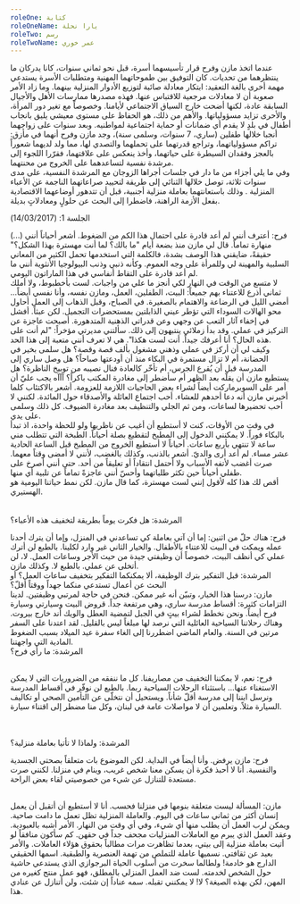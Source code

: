 ```yaml
---
roleOne: كتابة
roleOneName: يارا نحلة
roleTwo: رسم
roleTwoName: عمر خوري
---
```


عندما اتخذ مازن وفرح قرار تأسيسهما أسرة، قبل نحو ثماني سنوات، كانا يدركان ما ينتظرهما من تحديات. كان التوفيق بين طموحاتهما المهنية ومتطلبات الأسرة يستدعي مهمة أخرى بالغة التعقيد: ابتكار معادلة صائبة لتوزيع الأدوار المنزلية بينهما. وما زاد الأمر صعوبة أن لا معادلات مرجعية للاقتباس عنها. فهذه مصدرها ممارسات الأهل والأجيال السابقة عادة، لكنها أضحت خارج السياق الاجتماعي لأيامنا. وخصوصاً مع تغير دور المرأة، والأحرى تزايد مسؤولياتها. والأهم من ذلك، هو الحفاظ على مستوى معيشي يليق بانجاب أطفال في بلدٍ لا يقدم أي ضمانات أو حماية اجتماعية لمواطنيه. 
وبعد سنوات على زواجهما أنجبا خلالها طفلين (ساري، 7 سنوات، وسلمى سنة)، وجد مازن وفرح أنهما في مأزق: تراكم مسؤولياتهما، وتراجع قدرتهما على تحملهما والتصدي لها، مما ولد لديهما شعوراً بالعجز وفقدان السيطرة على حياتهما، وأخذ ينعكس على علاقتهما، فقرّرا اللجوء إلى مرشدة نفسية لتساعدهما على الخروج من محنتهما.
<br />
وفي ما يلي أجزاء من ما دار في جلسات أجراها الزوجان مع المرشدة النفسية، على مدى سنوات ثلاثة، توصل خلالها الثنائي إلى طريقة لتحييد صراعاتهما الناجمة عن الأعباء المنزلية . وذلك باستعانتهما بعاملة منزلية أجنبية، قبل أن تتدهور أوضاعهما الاقتصادية بفعل الأزمة الراهنة، فاضطرا إلى البحث عن حلولٍ ومعادلاتٍ بديلة.
<br />

الجلسة 1:  (14/03/2017) <br />


(...)
فرح: أعترف أنني لم أعد قادرة على احتمال هذا الكم من الضغوط. أشعر أحياناً أنني منهارة تماماً. قال لي مازن منذ بضعة أيام "ما بالك؟ لما أنت مهسترة بهذا الشكل؟" حقيقةً، ضايقني هذا الوصف بشدة، فالكلمة التي استخدمها تحمل الكثير من المعاني السلبية والمهينة لي وللمرأة على وجه العموم. وكأنه ذنبي وذنب البيولوجيا الأنثوية أنني ما لم أعد قادرة على التقاط أنفاسي في هذا الماراتون اليومي. 
<br />
لا متسع من الوقت في النهار لكي أنجز ما علي من واجبات. لست بأخطبوط، ولا أملك ثماني أذرع للاعتناء بهم جميعاً: البيت، الطفلين، العمل، ومازن نفسه، وأنا نفسي أيضاً... أمضي الليل في الرضاعة والاهتمام بالصغيرة. في الصباح، وقبل الذهاب إلى العمل أحاول محو الهالات السوداء التي تؤطر عيني الذابلتين بمستحضرات التجميل. لكن عبثاً. أفشل في إخفاء آثار التعب عن وجهي وعن قدراتي الذهنية المتدهورة. أصبحت عاجزة عن التركيز في عملي. وقد بدأ زملائي ينتبهون إلى ذلك. سألتني مديرتي مؤخراً: "لم أنت على هذه الحال؟ أنا أعرفك جيداً. أنت لست هكذا". هي لا تعرف أنني متعبة إلى هذا الحد. 
<br />
وكيف لي أن أركز في عملي وذهني مشغول بألف قصة وقصة؟ هل سلمى بخير في الحضانة، أم لا تزال مستمرة في البكاء منذ أن أودعتها صباحاً؟ هل وصل ساري إلى المدرسة قبل أن يُقرع الجرس، أم تأخّر كالعادة فنال نصيبه من توبيخ الناظرة؟ هل يستطيع مازن أن يقلّه بعد الظهر أم سأضطر إلى مغادرة المكتب باكراً؟ آآآه يجب عليّ أن أمر على السوبرماركت أيضاً لشراء بعض الحاجيات اللازمة للعزومة. أشعر بالاكتئاب كلما أخبرني مازن أنه دعا أحدهم للعشاء. أحب اجتماع العائلة والأصدقاء حول المائدة. لكنني لا أحب تحضيرها لساعات، ومن ثم الجلي والتنظيف بعد مغادرة الضيوف. كل ذلك وسلمى على يدي. 
<br />
في وقت من الأوقات، كنت لا أستطيع أن أغيب عن ناظريها ولو للحظة واحدة، اذ تبدأ بالبكاء فوراً. لا يمكنني الدخول إلى المطبخ لتقطيع بصلة أحياناً. الطبخة التي تتطلب مني ساعة لا تنتهي بأربع ساعات. أحياناً لا أستطيع الخروج من المطبخ قبل الساعة الحادية عشر مساء. لم أعد أرى والديّ. أشعر بالذنب، وكذلك بالغضب، لأنني لا أمضى وقتاً معهما. صرت أغضب لأتفه الأسباب ولا أحتمل انتقاداً أو تعليقاً من أحد. حتى أنني أصرخ على طفلي أحياناً حين تكثر طلباتهما وأحسّ أنني عاجزةً تماماً عن تلبية أي منها. 
<br />
أقص لك هذا كله لأقول إنني لست مهسترة، كما قال مازن. لكن نمط حياتنا اليومية هو الهستيري. 
<br />
<br /><br />المرشدة: هل فكرت يوماً بطريقة لتخفيف هذه الأعباء؟

فرح: هناك حلّ من اثنين: إما أن آتي بعاملة كي تساعدني في المنزل، وإما أن يترك أحدنا عمله ويمكث في البيت للاعتناء بالأطفال. والخيار الثاني غير وارد لكلينا. بالطبع لن أترك عملي كي أنظف البيت، خصوصاً أن وظيفتي جيدة من حيث الأجر وساعات العمل. لا، لن أتخلى عن عملي. بالطبع لا. وكذلك مازن.
<br />
المرشدة: قبل التفكير بترك الوظيفة، ألا يمكنكما التفكير بتخفيف ساعات العمل؟ أو البحث عن أعمال تستدعي منكما جهداً ووقتاً أقلّ؟
<br />
مازن:  درسنا هذا الخيار، وتبيّن أنه غير ممكن. فنحن في حاجة لمرتبي وظيفتين. لدينا التزامات كثيرة: أقساط مدرسة ساري، وهي مرتفعة جداً. قروض البيت وسيارتي وسيارة فرح أيضاً. ونحن نخطط لشراء بيتٍ في الجبل لتمضية العطل والويك أند خارج بيروت. وهناك رحلاتنا السياحية العائلية التي نرصد لها مبلغاً ليس بالقليل. لقد اعتدنا على السفر مرتين في السنة. والعام الماضي اضطررنا إلى الغاء سفرة عيد الميلاد بسبب الضغوط المادية التي واجهتنا. 
<br />
المرشدة: ما رأي فرح؟ <br /><br />

فرح: نعم، لا يمكننا التخفيف من مصاريفنا. كل ما ننفقه من الضروريات التي لا يمكن الاستغناء عنها... باستثناء الرحلات السياحية ربما. بالطبع لن نوفّر في أقساط المدرسة ونرسل ابننا إلى مدرسة أقلّ شأناً. ويستحيل أن نتخلّى عن التأمين الصحي أو تكاليف السيارة مثلاً. وتعلمين أن لا مواصلات عامة في لبنان، وكل منا مضطر إلى اقتناء سيارة. <br />

<br /><br />المرشدة: ولماذا لا تأتيا بعاملة منزلية؟

فرح: مازن يرفض. وأنا أيضاً في البداية. لكن الموضوع بات متعلقاً بصحتي الجسدية والنفسية. أنا لا أحبذ فكرة أن يسكن معنا شخص غريب، وينام في منزلنا. لكنني صرت مستعدة للتنازل عن شيء من خصوصيتي لقاء بعض الراحة.

<br />
مازن:  المسألة ليست متعلقة بنومها في منزلنا فحسب. أنا لا أستطيع أن أتقبل أن يعمل إنسان أكثر من ثماني ساعات في اليوم. والعاملة المنزلية تظل تعمل ما دامت صاحية. ويمكن لرب العمل أن يطلب منها أي شيء، وفي أي وقت من النهار. الأمر أشبه بالعبودية. وعقد العمل الذي يبرم مع العاملات المنزليات مجحف جداً في حقهن. كم سأكون منافقاً لو أتيت بعاملة منزلية إلى بيتي، بعدما تظاهرت مرات مطالباً بحقوق هؤلاء العاملات. 
والأمر بعيد عن ثقافتي. نسميها عاملة للتملص من تهمة العنصرية والطبقية. اسمها الحقيقي الدارج هو خادمة! ولطالما سخرت من أسلوب الحياة البرجوازي الذي يستدعي حاشية حول الشخص لخدمته. لست ضد العمل المنزلي بالمطلق، فهو عمل منتج كغيره من المهن، لكن بهذه الصيغة؟ لا! لا يمكنني تقبله. سمه عناداً إن شئت، ولن أتنازل عن عنادي هذا.
<br />
